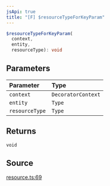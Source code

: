 ```yaml
---
jsApi: true
title: "[F] $resourceTypeForKeyParam"
---
```


```ts
$resourceTypeForKeyParam(
  context,
  entity,
  resourceType): void
```

## Parameters

| Parameter      | Type               |
| :------------- | :----------------- |
| `context`      | `DecoratorContext` |
| `entity`       | `Type`             |
| `resourceType` | `Type`             |

## Returns

`void`

## Source

[resource.ts:69](https://github.com/markcowl/cadl/blob/3db15286/packages/rest/src/resource.ts#L69)
